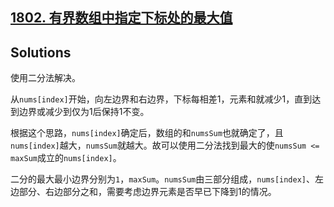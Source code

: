 ## [1802. 有界数组中指定下标处的最大值](https://leetcode.cn/problems/maximum-value-at-a-given-index-in-a-bounded-array/)

## Solutions
使用二分法解决。

从`nums[index]`开始，向左边界和右边界，下标每相差1，元素和就减少1，直到达到边界或减少到仅为1后保持1不变。

根据这个思路，`nums[index]`确定后，数组的和`numsSum`也就确定了，且`nums[index]`越大，`numsSum`就越大。故可以使用二分法找到最大的使`numsSum <= maxSum`成立的`nums[index]`。

二分的最大最小边界分别为`1`，`maxSum`。`numsSum`由三部分组成，`nums[index]`、左边部分、右边部分之和，需要考虑边界元素是否早已下降到1的情况。